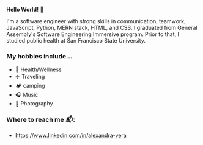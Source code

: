 **Hello World!** 👋

I'm a software engineer with strong skills in communication, teamwork, JavaScript, Python, MERN stack, HTML, and CSS. I graduated from General Assembly's Software Engineering Immersive program. Prior to that, I studied public health at San Francisco State University.

### My hobbies include...

- 🌱 Health/Wellness
- ✈️ Traveling
- 🏕 camping
- 🎧 Music
- 📸 Photography

### Where to reach me 📬: 

- https://www.linkedin.com/in/alexandra-vera


<!---
alexvera1/alexvera1 is a ✨ special ✨ repository because its `README.md` (this file) appears on your GitHub profile.
You can click the Preview link to take a look at your changes.
--->
